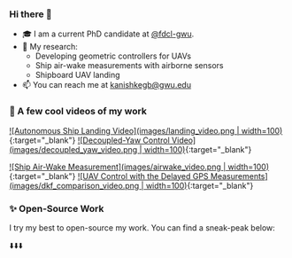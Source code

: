 ### Hi there 👋

<!--
**kanishkegb/kanishkegb** is a ✨ _special_ ✨ repository because its `README.md` (this file) appears on your GitHub profile.

Here are some ideas to get you started:

- 🔭 I’m currently working on ...
- 🌱 I’m currently learning ...
- 👯 I’m looking to collaborate on ...
- 🤔 I’m looking for help with ...
- 💬 Ask me about ...
- 📫 How to reach me: ...
- 😄 Pronouns: ...
- ⚡ Fun fact: ...
-->

- 🎓 I am a current PhD candidate at [@fdcl-gwu](https://github.com/fdcl-gwu).
- 🔬 My research:
    - Developing geometric controllers for UAVs
    - Ship air-wake measurements with airborne sensors
    - Shipboard UAV landing
- 📫 You can reach me at kanishkegb@gwu.edu

### 🎥 A few cool videos of my work
[![Autonomous Ship Landing Video](images/landing_video.png | width=100)](http://www.youtube.com/watch?v=_WXyo45Oo1Y "Preliminary results for autonomous landing of a UAV on a moving ship"){:target="_blank"}
[![Decoupled-Yaw Control Video](images/decoupled_yaw_video.png | width=100)](http://www.youtube.com/watch?v=w4UcEp5jb0E  "Geometric Controls of a Quadrotor UAV with the Decoupled Attitude Controls"){:target="_blank"}

[![Ship Air-Wake Measurement](images/airwake_video.png | width=100)](http://www.youtube.com/watch?v=9FUpj1PZaP8  "Ship Air-Wake Detection Using Unmanned Aerial Vehicles"){:target="_blank"}
[![UAV Control with the Delayed GPS Measurements](images/dkf_comparison_video.png | width=100)](http://www.youtube.com/watch?v=PfuGb5yhlLQ   "UAV Control with the Delayed GPS Measurements"){:target="_blank"}

### ✨ Open-Source Work
I try my best to open-source my work. You can find a sneak-peak below:

⬇️⬇️⬇️
